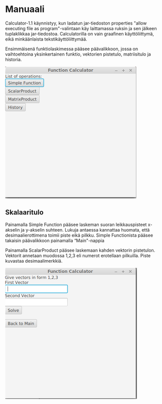 # Manuaali

Calculator-1.1 käynnistyy, kun ladatun jar-tiedoston properties "allow executing file as program"-valintaan käy laittamassa ruksin ja sen jälkeen tuplaklikkaa jar-tiedostoa. Calculatorilla on vain graafinen käyttöliittymä, eikä minkäänlaista tekstikäyttöliittymää.

Ensimmäisenä funktiolaskimessa pääsee päävalikkoon, jossa on vaihtoehtoina yksinkertainen funktio, vektorien pistetulo, matriisitulo ja historia.

![MainValikko](https://github.com/att78/ot-harjoitustyo/blob/master/dokumentointi/Mainvalikko.png)


## Skalaaritulo

Painamalla Simple Function pääsee laskeman suoran leikkauspisteet x-akselin ja y-akselin suhteen.  Lukuja antaessa kannattaa huomata, että desimaalierottimena toimii piste eikä pilkku. Simple Functionista pääsee takaisin päävalikkoon painamalla “Main"-nappia

Painamalla ScalarProduct pääsee laskemaan kahden vektorin pistetulon. Vektorit annetaan muodossa 1,2,3 eli numerot erotellaan pilkuilla. Piste kuvastaa desimaalimerkkiä.

![Skalaaritulo](https://github.com/att78/ot-harjoitustyo/blob/master/dokumentointi/Skalaaritulo.png)
